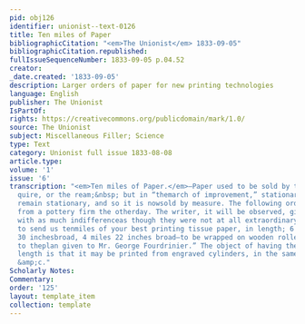 ```yaml
---
pid: obj126
identifier: unionist--text-0126
title: Ten miles of Paper
bibliographicCitation: "<em>The Unionist</em> 1833-09-05"
bibliographicCitation.republished: 
fullIssueSequenceNumber: 1833-09-05 p.04.52
creator: 
_date.created: '1833-09-05'
description: Larger orders of paper for new printing technologies
language: English
publisher: The Unionist
IsPartOf: 
rights: https://creativecommons.org/publicdomain/mark/1.0/
source: The Unionist
subject: Miscellaneous Filler; Science
type: Text
category: Unionist full issue 1833-08-08
article.type: 
volume: '1'
issue: '6'
transcription: "<em>Ten miles of Paper.</em>—Paper used to be sold by the sheet, the
  quire, or the ream;&nbsp; but in “themarch of improvement,” stationary will not
  remain stationary, and so it is nowsold by measure. The following order was received
  from a pottery firm the otherday. The writer, it will be observed, gives his orders
  with as much indifferenceas though they were not at all extraordinary:—“Gentlemen—Please
  to send us tenmiles of your best printing tissue paper, in length; 6 miles to be
  30 inchesbroad, 4 miles 22 inches broad—to be wrapped on wooden rollers, according
  to theplan given to Mr. George Fourdrinier.” The object of having the paper of suchgreat
  length is that it may be printed from engraved cylinders, in the same wayas calicoes,
  &amp;c."
Scholarly Notes: 
Commentary: 
order: '125'
layout: template_item
collection: template
---
```

